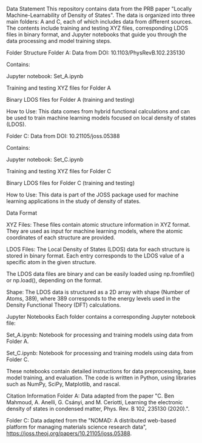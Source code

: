 Data Statement
This repository contains data from the PRB paper "Locally Machine-Learnability of Density of States". The data is organized into three main folders: A and C, each of which includes data from different sources. The contents include training and testing XYZ files, corresponding LDOS files in binary format, and Jupyter notebooks that guide you through the data processing and model training steps.

Folder Structure
Folder A: Data from DOI: 10.1103/PhysRevB.102.235130

Contains:

Jupyter notebook: Set_A.ipynb

Training and testing XYZ files for Folder A

Binary LDOS files for Folder A (training and testing)

How to Use: This data comes from hybrid functional calculations and can be used to train machine learning models focused on local density of states (LDOS).

Folder C: Data from DOI: 10.21105/joss.05388

Contains:

Jupyter notebook: Set_C.ipynb

Training and testing XYZ files for Folder C

Binary LDOS files for Folder C (training and testing)

How to Use: This data is part of the JOSS package used for machine learning applications in the study of density of states.

Data Format

XYZ Files: These files contain atomic structure information in XYZ format. They are used as input for machine learning models, where the atomic coordinates of each structure are provided.

LDOS Files: The Local Density of States (LDOS) data for each structure is stored in binary format. Each entry corresponds to the LDOS value of a specific atom in the given structure.

The LDOS data files are binary and can be easily loaded using np.fromfile() or np.load(), depending on the format.

Shape: The LDOS data is structured as a 2D array with shape (Number of Atoms, 389), where 389 corresponds to the energy levels used in the Density Functional Theory (DFT) calculations.

Jupyter Notebooks
Each folder contains a corresponding Jupyter notebook file:

Set_A.ipynb: Notebook for processing and training models using data from Folder A.

Set_C.ipynb: Notebook for processing and training models using data from Folder C.

These notebooks contain detailed instructions for data preprocessing, base model training, and evaluation. The code is written in Python, using libraries such as NumPy, SciPy, Matplotlib, and rascal.

Citation Information
Folder A: Data adapted from the paper "C. Ben Mahmoud, A. Anelli, G. Csányi, and M. Ceriotti, Learning the electronic density of states in condensed matter, Phys. Rev. B 102, 235130 (2020).".

Folder C: Data adapted from the "NOMAD: A distributed web-based platform for managing materials science research data", https://joss.theoj.org/papers/10.21105/joss.05388.

